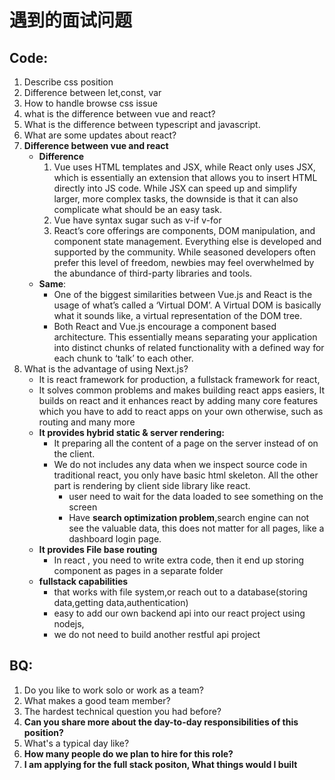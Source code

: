 # 遇到的面试问题

## Code:

1. Describe css position
2. Difference between let,const, var
3. How to handle browse css issue
4. what is the difference between vue and react?
5. What is the difference between typescript and javascript.
6. What are some updates about react?
7. **Difference between  vue and react**
   * **Difference**
     1. Vue uses HTML templates and JSX, while React only uses JSX, which is essentially an extension that allows you to insert HTML directly into JS code. While JSX can speed up and simplify larger, more complex tasks, the downside is that it can also complicate what should be an easy task.
     2. Vue have syntax sugar such as  v-if v-for
     3. React’s core offerings are components, DOM manipulation, and component state management. Everything else is developed and supported by the community. While seasoned developers often prefer this level of freedom, newbies may feel overwhelmed by the abundance of third-party libraries and tools.
   * **Same**:&#x20;
     * One of the biggest similarities between Vue.js and React is the usage of what’s called a ‘Virtual DOM’. A Virtual DOM is basically what it sounds like, a virtual representation of the DOM tree.
     * Both React and Vue.js encourage a component based architecture. This essentially means separating your application into distinct chunks of related functionality with a defined way for each chunk to ‘talk’ to each other.
8. What is the advantage of using Next.js?
   * It is react framework for production, a fullstack framework for react,
   * It solves common problems and makes building react apps easiers, It builds on react and it enhances react by adding many core features which you have to add to react apps on your own otherwise, such as routing and many more
   * **It provides hybrid static & server rendering:**
     * It preparing all the content of a page on the server instead of on the client.
     * We do not includes any data when we inspect source code in traditional react, you only have basic html skeleton. All the other part is rendering by client side library like react.
       * user need to wait for the data loaded to see something on the screen
       * Have **search optimization problem**,search engine can not see the valuable data, this does not matter for all pages, like a  dashboard login page.
   * **It provides File base routing**
     * In react , you need to write extra code, then it end up storing component as pages in a separate folder
   * **fullstack capabilities**
     * that works with file system,or reach out to a database(storing data,getting data,authentication)
     * easy to add our own backend api into our react project using nodejs,
     * we do not need to build another restful api project

## BQ:

1. Do you like to work solo or work as a team?
2. What makes a good team member?
3. The hardest technical question you had before?
4. &#x20;**Can you share more about the day-to-day responsibilities of this position?**&#x20;
5. What's a typical day like?&#x20;
6. **How many people do we plan to hire for this role?**
7. &#x20;**I am applying for the full stack positon, What things would I built**

